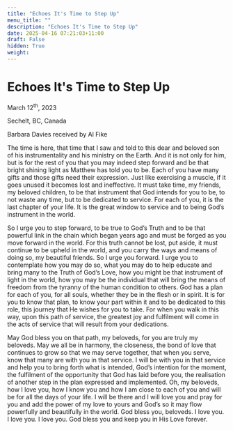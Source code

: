 ```yaml
---
title: "Echoes It's Time to Step Up"
menu_title: ""
description: "Echoes It's Time to Step Up"
date: 2025-04-16 07:21:03+11:00
draft: False
hidden: True
weight:
---
```

# Echoes It's Time to Step Up

March 12<sup>th</sup>, 2023

Sechelt, BC, Canada

Barbara Davies received by Al Fike

The time is here, that time that I saw and told to this dear and beloved son of his instrumentality and his ministry on the Earth. And it is not only for him, but is for the rest of you that you may indeed step forward and be that bright shining light as Matthew has told you to be. Each of you have many gifts and those gifts need their expression. Just like exercising a muscle, if it goes unused it becomes lost and ineffective. It must take time, my friends, my beloved children, to be that instrument that God intends for you to be, to not waste any time, but to be dedicated to service. For each of you, it is the last chapter of your life. It is the great window to service and to being God’s instrument in the world.

So I urge you to step forward, to be true to God’s Truth and to be that powerful link in the chain which began years ago and must be forged as you move forward in the world. For this truth cannot be lost, put aside, it must continue to be upheld in the world, and you carry the ways and means of doing so, my beautiful friends. So I urge you forward. I urge you to contemplate how you may do so, what you may do to help educate and bring many to the Truth of God’s Love, how you might be that instrument of light in the world, how you may be the individual that will bring the means of freedom from the tyranny of the human condition to others. God has a plan for each of you, for all souls, whether they be in the flesh or in spirit. It is for you to know that plan, to know your part within it and to be dedicated to this role, this journey that He wishes for you to take. For when you walk in this way, upon this path of service, the greatest joy and fulfilment will come in the acts of service that will result from your dedications.

May God bless you on that path, my beloveds, for you are truly my beloveds. May we all be in harmony, the closeness, the bond of love that continues to grow so that we may serve together, that when you serve, know that many are with you in that service. I will be with you in that service and help you to bring forth what is intended, God’s intention for the moment, the fulfilment of the opportunity that God has laid before you, the realisation of another step in the plan expressed and implemented. Oh, my beloveds, how I love you, how I know you and how I am close to each of you and will be for all the days of your life. I will be there and I will love you and pray for you and add the power of my love to yours and God’s so it may flow powerfully and beautifully in the world. God bless you, beloveds. I love you. I love you. I love you. God bless you and keep you in His Love forever.
